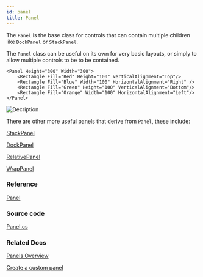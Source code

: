 ```yaml
---
id: panel
title: Panel
---
```


The `Panel` is the base class for controls that can contain multiple children like `DockPanel` or `StackPanel`.

The `Panel` class can be useful on its own for very basic layouts, or simply to allow multiple controls to be to be contained.

```markup
<Panel Height="300" Width="300">
    <Rectangle Fill="Red" Height="100" VerticalAlignment="Top"/>
    <Rectangle Fill="Blue" Width="100" HorizontalAlignment="Right" />
    <Rectangle Fill="Green" Height="100" VerticalAlignment="Bottom"/>
    <Rectangle Fill="Orange" Width="100" HorizontalAlignment="Left"/>
</Panel>
```

  <div style={{textAlign: 'center'}}>
    <img src="/img/controls/panel/image (7).png" alt="Decription" />
  </div>

There are other more useful panels that derive from `Panel`, these include:

[StackPanel](./stackpanel)

[DockPanel](./dockpanel)

[RelativePanel](./relativepanel)

[WrapPanel](./wrappanel)

### Reference <a id="reference"></a>

[Panel](http://reference.avaloniaui.net/api/Avalonia.Controls/Panel/)

### Source code <a id="source-code"></a>

[Panel.cs](https://github.com/AvaloniaUI/Avalonia/blob/master/src/Avalonia.Controls/Panel.cs)

### Related Docs

[Panels Overview](../layout/panels-overview)

[Create a custom panel](../layout/create-a-custom-panel)

